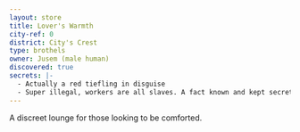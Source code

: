 ```yaml
---
layout: store
title: Lover's Warmth
city-ref: 0
district: City's Crest
type: brothels
owner: Jusem (male human)
discovered: true
secrets: |-
  - Actually a red tiefling in disguise
  - Super illegal, workers are all slaves. A fact known and kept secret by powerful elite who enjoy spending time here (although they are unaware of the owners disguise part)
---
```

A discreet lounge for those looking to be comforted.
